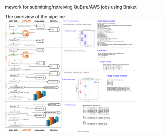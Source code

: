 mework for submitting/retreiving QuEare/AWS jobs using Braket

The overiview of the pipeline
![Image](submit+retriev_QuEra_AWS_job.svg)

